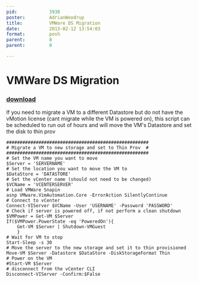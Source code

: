 ```yaml
---
pid:            3938
poster:         AdrianWoodrup
title:          VMWare DS Migration
date:           2013-02-12 13:54:03
format:         posh
parent:         0
parent:         0

---
```


# VMWare DS Migration

### [download](3938.ps1)

If you need to migrate a VM to a different Datastore but do not have the vMotion license (cant migrate while the VM is powered on), this script can be scheduled to run out of hours and will move the VM's Datastore and set the disk to thin prov

```posh
#####################################################
# Migrate a VM to new storage and set to Thin Prov  #
#####################################################
# Set the VM name you want to move
$Server = 'SERVERNAME'
# Set the location you want to move the VM to
$DataStore = 'DATASTORE'
# Set the vCenter name (should not need to be changed)
$VCName = 'VCENTERSERVER'
# Load VMWare Snapin
asnp VMware.VimAutomation.Core -ErrorAction SilentlyContinue
# Connect to vCenter
Connect-VIServer $VCName -User 'USERNAME' -Password 'PASSWORD'
# Check if server is powered off, if not perform a clean shutdown
$VMPower = Get-VM $Server
If($VMPower.PowerState -eq 'PoweredOn'){
	Get-VM $Server | Shutdown-VMGuest
	}
# Wait for VM to stop
Start-Sleep -s 30
# Move the server to the new storage and set it to thin provisioned 
Move-VM $Server -Datastore $DataStore -DiskStorageFormat Thin
# Power on the VM
#Start-VM $Server 
# disconnect from the vCenter CLI 
Disconnect-VIServer -Confirm:$False
```
